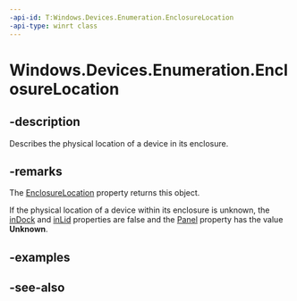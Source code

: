 ```yaml
---
-api-id: T:Windows.Devices.Enumeration.EnclosureLocation
-api-type: winrt class
---
```


<!-- Class syntax.
public class EnclosureLocation : Windows.Devices.Enumeration.IEnclosureLocation, Windows.Devices.Enumeration.IEnclosureLocation2
-->

# Windows.Devices.Enumeration.EnclosureLocation

## -description
Describes the physical location of a device in its enclosure.

## -remarks
The [EnclosureLocation](deviceinformation_enclosurelocation.md) property returns this object.

If the physical location of a device within its enclosure is unknown, the [inDock](enclosurelocation_indock.md) and [inLid](enclosurelocation_inlid.md) properties are false and the [Panel](enclosurelocation_panel.md) property has the value **Unknown**.

## -examples

## -see-also